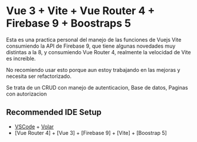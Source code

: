 # Vue 3 + Vite + Vue Router 4 + Firebase 9 + Boostraps 5 

Esta es una practica personal del manejo de las funciones de Vuejs Vite consumiendo la API de Firebase 9, que tiene algunas novedades muy distintas a la 8, 
y consumiendo Vue Router 4, realmente la velocidad de Vite es increible. 

No recomiendo usar esto porque aun estoy trabajando en las mejoras y necesita ser refactorizado.

Se trata de un CRUD con manejo de autenticacion, Base de datos, Paginas con autorizacion
## Recommended IDE Setup

- [VSCode](https://code.visualstudio.com/) + [Volar](https://marketplace.visualstudio.com/items?itemName=johnsoncodehk.volar)
- [Vue Router 4] + [Vue 3] + [Firebase 9] + [Vite] + [Boostrap 5]
